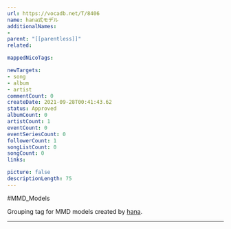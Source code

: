 ```yaml
---
url: https://vocadb.net/T/8406
name: hana式モデル
additionalNames: 
- 
parent: "[[parentless]]"
related:

mappedNicoTags:

newTargets:
- song
- album
- artist
commentCount: 0
createDate: 2021-09-28T00:41:43.62
status: Approved
albumCount: 0
artistCount: 1
eventCount: 0
eventSeriesCount: 0
followerCount: 1
songListCount: 0
songCount: 0
links: 

picture: false
descriptionLength: 75
---
```


#MMD_Models

Grouping tag for MMD models created by [hana](https://vocadb.net/Ar/94738).

---

